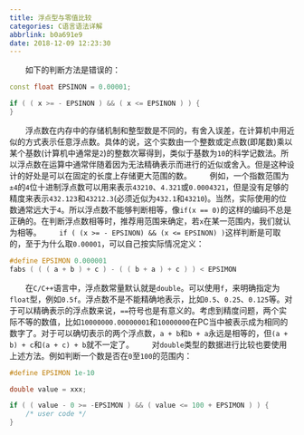 ```yaml
---
title: 浮点型与零值比较
categories: C语言语法详解
abbrlink: b0a691e9
date: 2018-12-09 12:23:30
---
```

&emsp;&emsp;如下的判断方法是错误的：<!--more-->

``` cpp
const float EPSINON = 0.00001;

if ( ( x >= - EPSINON ) && ( x <= EPSINON ) ) {
}
```

&emsp;&emsp;浮点数在内存中的存储机制和整型数是不同的，有舍入误差，在计算机中用近似的方式表示任意浮点数。具体的说，这个实数由一个整数或定点数(即尾数)乘以某个基数(计算机中通常是`2`)的整数次幂得到，类似于基数为`10`的科学记数法。所以浮点数在运算中通常伴随着因为无法精确表示而进行的近似或舍入。但是这种设计的好处是可以在固定的长度上存储更大范围的数。
&emsp;&emsp;例如，一个指数范围为`±4`的`4`位十进制浮点数可以用来表示`43210`、`4.321`或`0.0004321`，但是没有足够的精度来表示`432.123`和`43212.3`(必须近似为`432.1`和`43210`)。当然，实际使用的位数通常远大于`4`。所以浮点数不能够判断相等，像`if(x == 0)`的这样的编码不总是正确的。在判断浮点数相等时，推荐用范围来确定，若`x`在某一范围内，我们就认为相等。
&emsp;&emsp;`if ( (x >= - EPSINON) && (x <= EPSINON) )`这样判断是可取的，至于为什么取`0.00001`，可以自己按实际情况定义：

``` cpp
#define EPSIMON 0.000001
fabs ( ( ( a + b ) + c ) - ( ( b + a ) + c ) ) < EPSIMON
```

&emsp;&emsp;在`C/C++`语言中，浮点数常量默认就是`double`。可以使用`f`，来明确指定为`float`型，例如`0.5f`。浮点数不是不能精确地表示，比如`0.5`、`0.25`、`0.125`等。对于可以精确表示的浮点数来说，`==`符号也是有意义的。考虑到精度问题，两个实际不等的数值，比如`10000000.00000001`和`10000000`在PC当中被表示成为相同的数字了。对于可以确切表示的两个浮点数，`a + b`和`b + a`永远是相等的，但`(a + b) + c`和`(a + c) + b`就不一定了。
&emsp;&emsp;对`double`类型的数据进行比较也要使用上述方法。例如判断一个数是否在`0`至`100`的范围内：

``` cpp
#define EPSIMON 1e-10

double value = xxx;

if ( ( value - 0 >= -EPSIMON ) && ( value <= 100 + EPSIMON ) ) {
    /* user code */
}
```